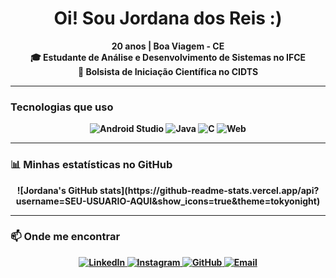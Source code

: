<h1 align="center">Oi! Sou Jordana dos Reis :)</h1>

<p align="center">
  <b> 20 anos |  Boa Viagem - CE  
  <br />
  🎓 Estudante de Análise e Desenvolvimento de Sistemas no IFCE  
  <br />
  🔬 Bolsista de Iniciação Científica no CIDTS
</p>

---

### Tecnologias que uso

<p align="center">
  <img alt="Android Studio" src="https://img.shields.io/badge/Android_Studio-3DDC84?style=for-the-badge&logo=android&logoColor=white" />
  <img alt="Java" src="https://img.shields.io/badge/Java-007396?style=for-the-badge&logo=java&logoColor=white" />
  <img alt="C" src="https://img.shields.io/badge/C-00599C?style=for-the-badge&logo=c&logoColor=white" />
  <img alt="Web" src="https://img.shields.io/badge/Web-000000?style=for-the-badge&logo=html5&logoColor=orange" />
</p>

---

### 📊 Minhas estatísticas no GitHub

<p align="center">
  ![Jordana's GitHub stats](https://github-readme-stats.vercel.app/api?username=SEU-USUARIO-AQUI&show_icons=true&theme=tokyonight)
</p>

---

### 📫 Onde me encontrar

<p align="center">
  <a href="https://linkedin.com/in/seu-linkedin" target="_blank" rel="noopener noreferrer">
    <img src="https://img.shields.io/badge/LinkedIn-0A66C2?style=for-the-badge&logo=linkedin&logoColor=white" alt="LinkedIn" />
  </a>
  <a href="https://instagram.com/seu-instagram" target="_blank" rel="noopener noreferrer">
    <img src="https://img.shields.io/badge/Instagram-E4405F?style=for-the-badge&logo=instagram&logoColor=white" alt="Instagram" />
  </a>
  <a href="https://github.com/seu-usuario" target="_blank" rel="noopener noreferrer">
    <img src="https://img.shields.io/badge/GitHub-181717?style=for-the-badge&logo=github&logoColor=white" alt="GitHub" />
  </a>
  <a href="mailto:jordana@email.com" target="_blank" rel="noopener noreferrer">
    <img src="https://img.shields.io/badge/Email-D14836?style=for-the-badge&logo=gmail&logoColor=white" alt="Email" />
  </a>
</p>
